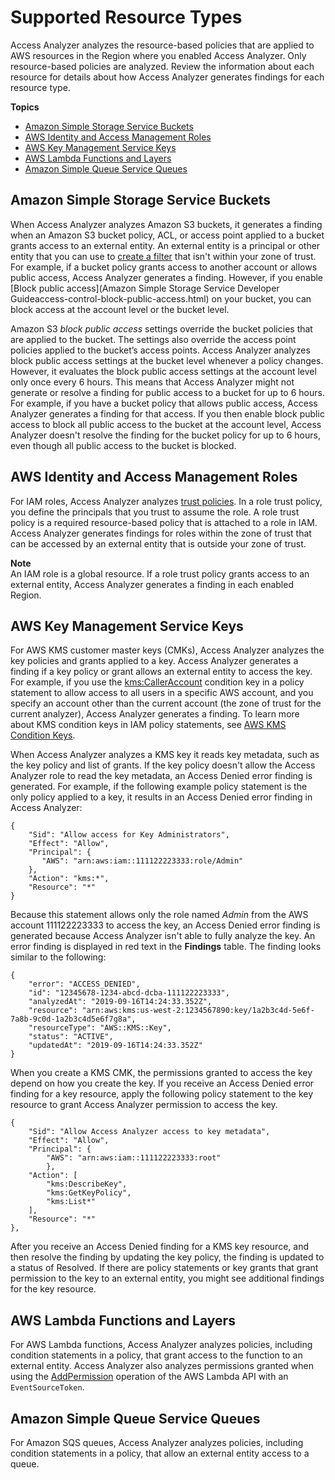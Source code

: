 # Supported Resource Types<a name="access-analyzer-resources"></a>

Access Analyzer analyzes the resource\-based policies that are applied to AWS resources in the Region where you enabled Access Analyzer\. Only resource\-based policies are analyzed\. Review the information about each resource for details about how Access Analyzer generates findings for each resource type\.

**Topics**
+ [Amazon Simple Storage Service Buckets](#access-analyzer-s3)
+ [AWS Identity and Access Management Roles](#access-analyzer-iam-role)
+ [AWS Key Management Service Keys](#access-analyzer-kms-key)
+ [AWS Lambda Functions and Layers](#access-analyzer-lambda)
+ [Amazon Simple Queue Service Queues](#access-analyzer-sqs)

## Amazon Simple Storage Service Buckets<a name="access-analyzer-s3"></a>

When Access Analyzer analyzes Amazon S3 buckets, it generates a finding when an Amazon S3 bucket policy, ACL, or access point applied to a bucket grants access to an external entity\. An external entity is a principal or other entity that you can use to [create a filter](access-analyzer-findings-filter.md) that isn't within your zone of trust\. For example, if a bucket policy grants access to another account or allows public access, Access Analyzer generates a finding\. However, if you enable [Block public access](Amazon Simple Storage Service Developer Guideaccess-control-block-public-access.html) on your bucket, you can block access at the account level or the bucket level\.

Amazon S3 *block public access* settings override the bucket policies that are applied to the bucket\. The settings also override the access point policies applied to the bucket’s access points\. Access Analyzer analyzes block public access settings at the bucket level whenever a policy changes\. However, it evaluates the block public access settings at the account level only once every 6 hours\. This means that Access Analyzer might not generate or resolve a finding for public access to a bucket for up to 6 hours\. For example, if you have a bucket policy that allows public access, Access Analyzer generates a finding for that access\. If you then enable block public access to block all public access to the bucket at the account level, Access Analyzer doesn't resolve the finding for the bucket policy for up to 6 hours, even though all public access to the bucket is blocked\.

## AWS Identity and Access Management Roles<a name="access-analyzer-iam-role"></a>

For IAM roles, Access Analyzer analyzes [trust policies](https://docs.aws.amazon.com/IAM/latest/UserGuide/id_roles_terms-and-concepts.html#term_trust-policy)\. In a role trust policy, you define the principals that you trust to assume the role\. A role trust policy is a required resource\-based policy that is attached to a role in IAM\. Access Analyzer generates findings for roles within the zone of trust that can be accessed by an external entity that is outside your zone of trust\.

**Note**  
An IAM role is a global resource\. If a role trust policy grants access to an external entity, Access Analyzer generates a finding in each enabled Region\.

## AWS Key Management Service Keys<a name="access-analyzer-kms-key"></a>

For AWS KMS customer master keys \(CMKs\), Access Analyzer analyzes the key policies and grants applied to a key\. Access Analyzer generates a finding if a key policy or grant allows an external entity to access the key\. For example, if you use the [kms:CallerAccount](https://docs.aws.amazon.com/kms/latest/developerguide/policy-conditions.html#conditions-kms-caller-account) condition key in a policy statement to allow access to all users in a specific AWS account, and you specify an account other than the current account \(the zone of trust for the current analyzer\), Access Analyzer generates a finding\. To learn more about KMS condition keys in IAM policy statements, see [AWS KMS Condition Keys](https://docs.aws.amazon.com/IAM/latest/UserGuide/list_awskeymanagementservice.html#awskeymanagementservice-policy-keys)\.

When Access Analyzer analyzes a KMS key it reads key metadata, such as the key policy and list of grants\. If the key policy doesn't allow the Access Analyzer role to read the key metadata, an Access Denied error finding is generated\. For example, if the following example policy statement is the only policy applied to a key, it results in an Access Denied error finding in Access Analyzer:

```
{
    "Sid": "Allow access for Key Administrators",
    "Effect": "Allow",
    "Principal": {
       "AWS": "arn:aws:iam::111122223333:role/Admin"
    },
    "Action": "kms:*",
    "Resource": "*"
}
```

Because this statement allows only the role named *Admin* from the AWS account 111122223333 to access the key, an Access Denied error finding is generated because Access Analyzer isn't able to fully analyze the key\. An error finding is displayed in red text in the **Findings** table\. The finding looks similar to the following:

```
{
    "error": "ACCESS_DENIED",
    "id": "12345678-1234-abcd-dcba-111122223333",
    "analyzedAt": "2019-09-16T14:24:33.352Z",
    "resource": "arn:aws:kms:us-west-2:1234567890:key/1a2b3c4d-5e6f-7a8b-9c0d-1a2b3c4d5e6f7g8a",
    "resourceType": "AWS::KMS::Key",
    "status": "ACTIVE",
    "updatedAt": "2019-09-16T14:24:33.352Z"
}
```

When you create a KMS CMK, the permissions granted to access the key depend on how you create the key\. If you receive an Access Denied error finding for a key resource, apply the following policy statement to the key resource to grant Access Analyzer permission to access the key\.

```
{
    "Sid": "Allow Access Analyzer access to key metadata",
    "Effect": "Allow",
    "Principal": {
        "AWS": "arn:aws:iam::111122223333:root"
        },
    "Action": [
        "kms:DescribeKey",
        "kms:GetKeyPolicy",
        "kms:List*"
    ],
    "Resource": "*"
},
```

After you receive an Access Denied finding for a KMS key resource, and then resolve the finding by updating the key policy, the finding is updated to a status of Resolved\. If there are policy statements or key grants that grant permission to the key to an external entity, you might see additional findings for the key resource\. 

## AWS Lambda Functions and Layers<a name="access-analyzer-lambda"></a>

For AWS Lambda functions, Access Analyzer analyzes policies, including condition statements in a policy, that grant access to the function to an external entity\. Access Analyzer also analyzes permissions granted when using the [AddPermission](https://docs.aws.amazon.com/lambda/latest/dg/API_AddPermission.html) operation of the AWS Lambda API with an `EventSourceToken`\.

## Amazon Simple Queue Service Queues<a name="access-analyzer-sqs"></a>

For Amazon SQS queues, Access Analyzer analyzes policies, including condition statements in a policy, that allow an external entity access to a queue\.